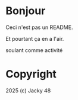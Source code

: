 # Bonjour

Ceci n'est pas un README.

Et pourtant ça en a l'air.

soulant comme activité

# Copyright

2025 (c) Jacky 48
